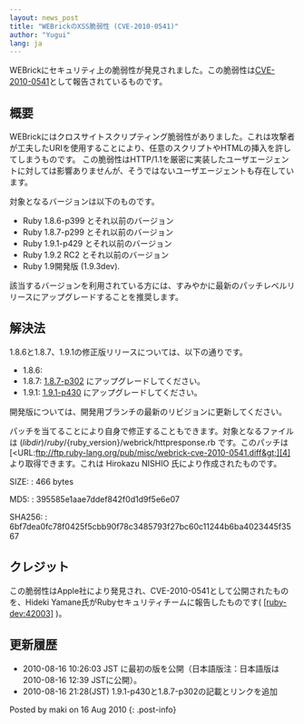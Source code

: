 ```yaml
---
layout: news_post
title: "WEBrickのXSS脆弱性 (CVE-2010-0541)"
author: "Yugui"
lang: ja
---
```


WEBrickにセキュリティ上の脆弱性が発見されました。この脆弱性は[CVE-2010-0541][1]として報告されているものです。

## 概要

WEBrickにはクロスサイトスクリプティング脆弱性がありました。これは攻撃者が工夫したURIを使用することにより、任意のスクリプトやHTMLの挿入を許してしまうものです。
この脆弱性はHTTP/1.1を厳密に実装したユーザエージェントに対しては影響ありませんが、そうではないユーザエージェントも存在しています。

対象となるバージョンは以下のものです。

* Ruby 1.8.6-p399 とそれ以前のバージョン
* Ruby 1.8.7-p299 とそれ以前のバージョン
* Ruby 1.9.1-p429 とそれ以前のバージョン
* Ruby 1.9.2 RC2 とそれ以前のバージョン
* Ruby 1.9開発版 (1.9.3dev).

該当するバージョンを利用されている方には、すみやかに最新のパッチレベルリリースにアップグレードすることを推奨します。

## 解決法

1\.8.6と1.8.7、1.9.1の修正版リリースについては、以下の通りです。

* 1\.8.6:
* 1\.8.7: [1.8.7-p302][2] にアップグレードしてください。
* 1\.9.1: [1.9.1-p430][3] にアップグレードしてください。

開発版については、開発用ブランチの最新のリビジョンに更新してください。

パッチを当てることにより自身で修正することもできます。対象となるファイルは
$(libdir)/ruby/$\{ruby\_version}/webrick/httpresponse.rb です。このパッチは
[&lt;URL:ftp://ftp.ruby-lang.org/pub/misc/webrick-cve-2010-0541.diff&gt;][4]
より取得できます。これは Hirokazu NISHIO 氏により作成されたものです。

SIZE:
: 466 bytes

MD5:
: 395585e1aae7ddef842f0d1d9f5e6e07

SHA256:
: 6bf7dea0fc78f0425f5cbb90f78c3485793f27bc60c11244b6ba4023445f3567

## クレジット

この脆弱性はApple社により発見され、CVE-2010-0541として公開されたものを、Hideki
Yamane氏がRubyセキュリティチームに報告したものです( [\[ruby-dev:42003\]][5] )。

## 更新履歴

* 2010-08-16 10:26:03 JST に最初の版を公開（日本語版注：日本語版は2010-08-16 12:39 JSTに公開）。
* 2010-08-16 21:28(JST) 1.9.1-p430と1.8.7-p302の記載とリンクを追加

Posted by maki on 16 Aug 2010
{: .post-info}



[1]: http://cve.mitre.org/cgi-bin/cvename.cgi?name=CVE-2010-0541 
[2]: http://www.ruby-lang.org/ja/news/2010/08/16/ruby-1-8-7-p302-is-released/ 
[3]: http://www.ruby-lang.org/ja/news/2010/08/16/ruby-1-9-1-p430-is-released/ 
[4]: ftp://ftp.ruby-lang.org/pub/misc/webrick-cve-2010-0541.diff 
[5]: http://blade.nagaokaut.ac.jp/cgi-bin/scat.rb/ruby/ruby-dev/42003 
